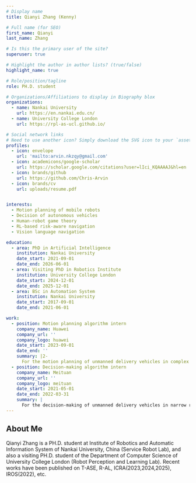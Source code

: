 ```yaml
---
# Display name
title: Qianyi Zhang (Kenny)

# Full name (for SEO)
first_name: Qianyi
last_name: Zhang

# Is this the primary user of the site?
superuser: true

# Highlight the author in author lists? (true/false)
highlight_name: true

# Role/position/tagline
role: PH.D. student

# Organizations/Affiliations to display in Biography blox
organizations:
  - name: Nankai University
    url: https://en.nankai.edu.cn/
  - name: University College London
    url: https://rpl-as-ucl.github.io/

# Social network links
# Need to use another icon? Simply download the SVG icon to your `assets/media/icons/` folder.
profiles:
  - icon: envelope
    url: 'mailto:arvin.nkzqy@gmail.com'
  - icon: academicons/google-scholar
    url: https://scholar.google.com/citations?user=lIci_KQAAAAJ&hl=en
  - icon: brands/github
    url: https://github.com/Chris-Arvin
  - icon: brands/cv
    url: uploads/resume.pdf


interests:
  - Motion planning of mobile robots
  - Decision of autonomous vehicles
  - Human-robot game theory
  - RL-based risk-aware navigation
  - Vision language navigation

education:
  - area: PhD in Artificial Intelligence
    institution: Nankai University
    date_start: 2021-09-01
    date_end: 2026-06-01
  - area: Visiting PhD in Robotics Institute
    institution: University College London
    date_start: 2024-12-01
    date_end: 2025-12-01
  - area: BSc in Automation System
    institution: Nankai University
    date_start: 2017-09-01
    date_end: 2021-06-01

work:
  - position: Motion planning algorithm intern
    company_name: Huawei
    company_url: ''
    company_logo: huawei
    date_start: 2023-09-01
    date_end: ''
    summary: |2-
      For the motion planning of unmanned delivery vehicles in complex dynamic environments, an optimization-based navigation approach, GA-TEB, has been published on ICRA2025, and a RL-based navigation approach, NavG, has been submitted on IROS2025.
  - position: Decision-making algorithm intern
    company_name: Meituan
    company_url: ''
    company_logo: meituan
    date_start: 2021-05-01
    date_end: 2022-03-31
    summary: |
      For the decision-making of unmanned delivery vehicles in narrow roads, prediction and planning are combined to propose an explorative game theory. The related work was published on IROS2022 and deployed to real vehicles.
---
```


## About Me

Qianyi Zhang is a PH.D. student at Institute of Robotics and Automatic Information System of Nankai University, China (Service Robot Lab), and also a visiting PH.D. student of the Department of Computer Science of University College London (Robot Perception and Learning Lab). Recent works have been published on T-ASE, R-AL, ICRA(2023,2024,2025), IROS(2022), etc.
